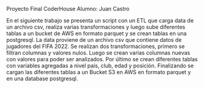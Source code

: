 Proyecto Final CoderHouse
Alumno: Juan Castro

En el siguiente trabajo se presenta un script con un ETL que carga data de un archivo csv, realiza varias transformaciones y luego sube diferentes tablas a un bucket de AWS en formato parquet y se crean tablas en una postgresql. La data proviene de un archivo csv que contiene datos de jugadores del FIFA 2022. Se realizan dos transformaciones, primero se filtran columnas y valores nulos. Luego se crean varias columnas nuevas con valores para poder ser analizados. Por último se crean diferentes tablas con variables agregadas a nivel país, club, edad y posición. Finalizando se cargan las diferentes tablas a un Bucket S3 en AWS en formato parquet y en una database postgresql.
